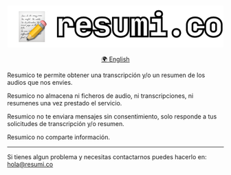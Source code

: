 <p align="center">
   <a href="https://www.resumi.co">
      <img src="../.github/resumico.png">
   </a>
   <p align="center">
      <a href="./ABOUT.en.md">🌍 English</a>
   </p>
</p>

Resumico te permite obtener una transcripción y/o un resumen de los audios que nos envies.

Resumico no almacena ni ficheros de audio, ni transcripciones, ni resumenes una vez prestado el servicio.

Resumico no te enviara mensajes sin consentimiento, solo responde a tus solicitudes de transcripción y/o resumen.

Resumico no comparte información.

---

Si tienes algun problema y necesitas contactarnos puedes hacerlo en: hola@resumi.co